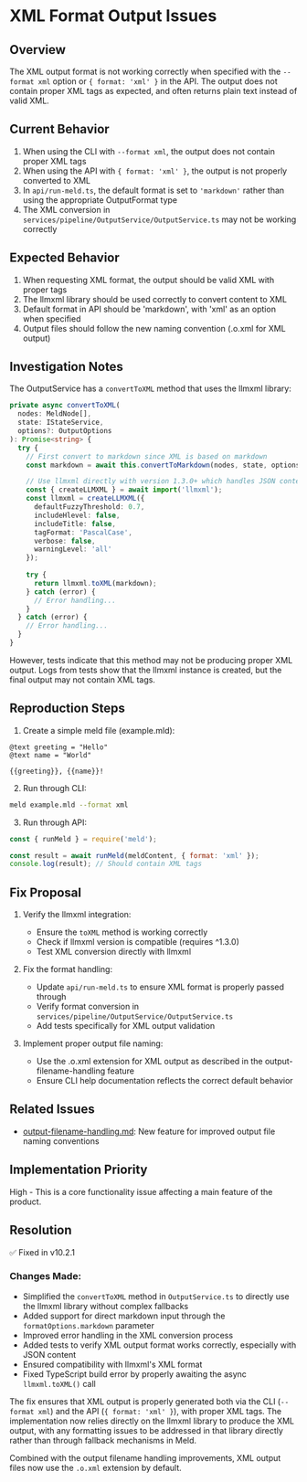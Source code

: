 # XML Format Output Issues

## Overview

The XML output format is not working correctly when specified with the `--format xml` option or `{ format: 'xml' }` in the API. The output does not contain proper XML tags as expected, and often returns plain text instead of valid XML.

## Current Behavior

1. When using the CLI with `--format xml`, the output does not contain proper XML tags
2. When using the API with `{ format: 'xml' }`, the output is not properly converted to XML
3. In `api/run-meld.ts`, the default format is set to `'markdown'` rather than using the appropriate OutputFormat type
4. The XML conversion in `services/pipeline/OutputService/OutputService.ts` may not be working correctly

## Expected Behavior

1. When requesting XML format, the output should be valid XML with proper tags
2. The llmxml library should be used correctly to convert content to XML
3. Default format in API should be 'markdown', with 'xml' as an option when specified
4. Output files should follow the new naming convention (.o.xml for XML output)

## Investigation Notes

The OutputService has a `convertToXML` method that uses the llmxml library:

```typescript
private async convertToXML(
  nodes: MeldNode[],
  state: IStateService,
  options?: OutputOptions
): Promise<string> {
  try {
    // First convert to markdown since XML is based on markdown
    const markdown = await this.convertToMarkdown(nodes, state, options);

    // Use llmxml directly with version 1.3.0+ which handles JSON content properly
    const { createLLMXML } = await import('llmxml');
    const llmxml = createLLMXML({
      defaultFuzzyThreshold: 0.7,
      includeHlevel: false,
      includeTitle: false,
      tagFormat: 'PascalCase',
      verbose: false,
      warningLevel: 'all'
    });
    
    try {
      return llmxml.toXML(markdown);
    } catch (error) {
      // Error handling...
    }
  } catch (error) {
    // Error handling...
  }
}
```

However, tests indicate that this method may not be producing proper XML output. Logs from tests show that the llmxml instance is created, but the final output may not contain XML tags.

## Reproduction Steps

1. Create a simple meld file (example.mld):
```
@text greeting = "Hello"
@text name = "World"

{{greeting}}, {{name}}!
```

2. Run through CLI:
```bash
meld example.mld --format xml
```

3. Run through API:
```javascript
const { runMeld } = require('meld');

const result = await runMeld(meldContent, { format: 'xml' });
console.log(result); // Should contain XML tags
```

## Fix Proposal

1. Verify the llmxml integration:
   - Ensure the `toXML` method is working correctly
   - Check if llmxml version is compatible (requires ^1.3.0)
   - Test XML conversion directly with llmxml

2. Fix the format handling:
   - Update `api/run-meld.ts` to ensure XML format is properly passed through
   - Verify format conversion in `services/pipeline/OutputService/OutputService.ts`
   - Add tests specifically for XML output validation

3. Implement proper output file naming:
   - Use the .o.xml extension for XML output as described in the output-filename-handling feature
   - Ensure CLI help documentation reflects the correct default behavior

## Related Issues

- [output-filename-handling.md](../features/output-filename-handling.md): New feature for improved output file naming conventions

## Implementation Priority

High - This is a core functionality issue affecting a main feature of the product. 

## Resolution

✅ Fixed in v10.2.1

### Changes Made:
- Simplified the `convertToXML` method in `OutputService.ts` to directly use the llmxml library without complex fallbacks
- Added support for direct markdown input through the `formatOptions.markdown` parameter
- Improved error handling in the XML conversion process
- Added tests to verify XML output format works correctly, especially with JSON content
- Ensured compatibility with llmxml's XML format
- Fixed TypeScript build error by properly awaiting the async `llmxml.toXML()` call

The fix ensures that XML output is properly generated both via the CLI (`--format xml`) and the API (`{ format: 'xml' }`), with proper XML tags. The implementation now relies directly on the llmxml library to produce the XML output, with any formatting issues to be addressed in that library directly rather than through fallback mechanisms in Meld.

Combined with the output filename handling improvements, XML output files now use the `.o.xml` extension by default. 